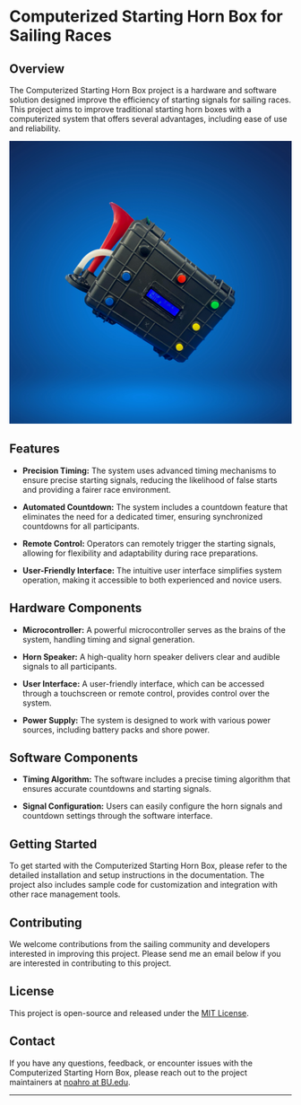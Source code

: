 # Computerized Starting Horn Box for Sailing Races

## Overview

The Computerized Starting Horn Box project is a hardware and software solution designed improve the efficiency of starting signals for sailing races. This project aims to improve traditional starting horn boxes with a computerized system that offers several advantages, including ease of use and reliability.

![Alt text](./startbox.png)


## Features

- **Precision Timing:** The system uses advanced timing mechanisms to ensure precise starting signals, reducing the likelihood of false starts and providing a fairer race environment.

- **Automated Countdown:** The system includes a countdown feature that eliminates the need for a dedicated timer, ensuring synchronized countdowns for all participants.

- **Remote Control:** Operators can remotely trigger the starting signals, allowing for flexibility and adaptability during race preparations.

- **User-Friendly Interface:** The intuitive user interface simplifies system operation, making it accessible to both experienced and novice users.

## Hardware Components

- **Microcontroller:** A powerful microcontroller serves as the brains of the system, handling timing and signal generation.

- **Horn Speaker:** A high-quality horn speaker delivers clear and audible signals to all participants.

- **User Interface:** A user-friendly interface, which can be accessed through a touchscreen or remote control, provides control over the system.

- **Power Supply:** The system is designed to work with various power sources, including battery packs and shore power.

## Software Components

- **Timing Algorithm:** The software includes a precise timing algorithm that ensures accurate countdowns and starting signals.

- **Signal Configuration:** Users can easily configure the horn signals and countdown settings through the software interface.


## Getting Started

To get started with the Computerized Starting Horn Box, please refer to the detailed installation and setup instructions in the documentation. The project also includes sample code for customization and integration with other race management tools.

## Contributing

We welcome contributions from the sailing community and developers interested in improving this project. Please send me an email below if you are interested in contributing to this project.

## License

This project is open-source and released under the [MIT License](LICENSE.md).

## Contact

If you have any questions, feedback, or encounter issues with the Computerized Starting Horn Box, please reach out to the project maintainers at [noahro at BU.edu](mailto:noahro@email.com).

---

